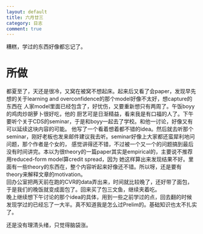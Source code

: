 ```yaml
---
layout: default
title: 六月廿三
category: 日志
comment: true
---
```


糟糕，学过的东西好像都忘记了。

# 所做
都夏至了，天还是很冷，又窝在被窝不想起床。起来后又看了会paper，发现早先想的关于learning and overconfidence的那个model好像不太好，想capture的东西在
人家model里面已经包含了，好忧伤，又要重新想只有两周了。午饭boyy的鸡肉炒胡萝卜很好吃，他的
厨艺可是日渐精益，看来我是有口福的人了。下午要听个关于CDS的seminar，于是和boyy一起去了学校。和他一讨论，好像又有可以延续这块内容的可能。
他写了一个看着想着都不错的idea。然后就去听那个seminar，刚好老板也发来邮件建议我去听。seminar好像上大家都还蛮犀利地问问题，那个作者是个女的，
感觉讲得还不错，不过被一个又一个的问题搞到最后没有时间讲完。本以为很theory的一篇paper其实是empirical的，主要说不推荐用reduced-form model算credit spread，因为
她这样算出来发现结果不好。里面有一些theory的东西在，整个内容听起来好像还不错。所以呀，还是要有theory来解释文章的motivation。   
回办公室把两天前在跑的CVR的data弄出来，时间就比较晚了，还好带了面包，于是我们的晚饭就变成面包了。回来买了包三文鱼，继续夹着吃。   
晚上继续想下午讨论的那个idea的具体，用到一些之前学过的点，回去翻的时候发现学过的已经忘了一大半。真不知道我是怎么过Prelim的。基础知识也太不扎实了。

还是没有理清头绪，只觉得脑袋涨。
